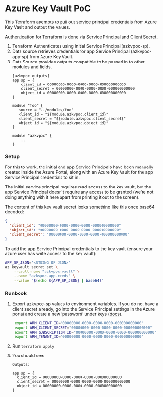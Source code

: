 # Azure Key Vault PoC

This Terraform attempts to pull out service principal credentials from Azure Key Vault and
output the values.

Authentication for Terraform is done via Service Principal and Client Secret.

1. Terraform Authenticates using initial Service Principal (azkvpoc-sp).
2. Data source retrieves credentials for app Service Principal (azkvpoc-app-sp) from Azure Key Vault.
3. Data Source provides outputs compatible to be passed in to other modules and fields.
    ```
    [azkvpoc outputs]
    app-sp = {
        client_id = 00000000-0000-0000-0000-000000000000
        client_secret = 00000000-0000-0000-0000-000000000000
        object_id = 00000000-0000-0000-0000-000000000000
    }
    ```
    ```hcl-terraform
    module "foo" {
       source = "../modules/foo"
       client_id = "${module.azkvpoc.client_id}"
       client_secret = "${module.azkvpoc.client_secret}"
       object_id = "${module.azkvpoc.object_id}"  
    }
 
    module "azkvpoc" {
       ...
    }
    ```
    
### Setup
For this to work, the initial and app Service Principals have been manually created inside the
Azure Portal, along with an Azure Key Vault for the app Service Principal credentials to sit in.

The initial service principal requires read access to the key vault, but the app Service
Principal doesn't require any access to be granted (we're not doing anything with it here apart
from printing it out to the screen).

The content of this key vault secret looks something like this once base64 decoded:
```json
{
  "client_id": "00000000-0000-0000-0000-000000000000",
  "object_id": "00000000-0000-0000-0000-000000000000",
  "client_secret": "00000000-0000-0000-0000-000000000000"      
}
```

To add the app Service Principal credentials to the key vault (ensure your azure user has write access to the key vault):
```bash
APP_SP_JSON='<STRING OF JSON>'
az keyvault secret set \
    --vault-name "azkvpoc-vault" \
    --name "azkvpoc-app-creds" \
    --value "$(echo ${APP_SP_JSON} | base64)"
```


### Runbook
1. Export azkvpoc-sp values to environment variables. If you do not have a client secret already, go
   into the Service Principal settings in the Azure portal and create a new 'password' under keys 
   ([docs](https://www.terraform.io/docs/providers/azurerm/auth/service_principal_client_secret.html)).
   ```bash
    export ARM_CLIENT_ID="00000000-0000-0000-0000-000000000000"
    export ARM_CLIENT_SECRET="00000000-0000-0000-0000-000000000000"
    export ARM_SUBSCRIPTION_ID="00000000-0000-0000-0000-000000000000"
    export ARM_TENANT_ID="00000000-0000-0000-0000-000000000000"
   ```
2. Run `terraform apply`

3. You should see:
   ```
   Outputs:
   
   app-sp = {
     client_id = 00000000-0000-0000-0000-000000000000
     client_secret = 00000000-0000-0000-0000-000000000000
     object_id = 00000000-0000-0000-0000-000000000000
   }
   ```